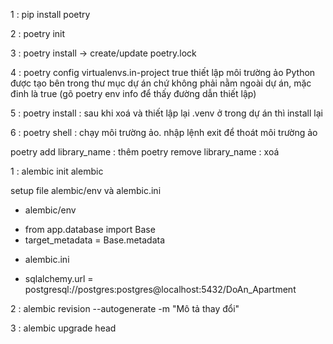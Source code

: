 1 : pip install poetry

2 : poetry init

3 : poetry install -> create/update poetry.lock

4 : poetry config virtualenvs.in-project true
    thiết lập môi trường ảo Python được tạo bên trong thư mục dự án 
     chứ không phải nằm ngoài dự án, mặc đinh là true (gõ poetry env info để thấy đường dẫn thiết lập)
	
5 : poetry install : sau khi xoá và thiết lập lại .venv ở trong dự án thì install lại

6 : poetry shell : chạy môi trường ảo. nhập lệnh exit để thoát môi trường ảo

poetry add library_name : thêm
poetry remove library_name : xoá




<!-- setup alembic  -->

1 : alembic init alembic

setup file alembic/env và alembic.ini
 - alembic/env
  + from app.database import Base
  + target_metadata = Base.metadata
 - alembic.ini
  + sqlalchemy.url = postgresql://postgres:postgres@localhost:5432/DoAn_Apartment

<!-- tạo phiên bản mới khi chỉnh sửa table -->
2 : alembic revision --autogenerate -m "Mô tả thay đổi"

<!-- áp dụng phiên bản mới -->
3 : alembic upgrade head 


<!-- https://app.diagrams.net/#G1LL5jAam8OHK5vP2QU8H8xnODZpZtI_nP -->
<!-- https://github.com/Sanjeev-Thiyagarajan/fastapi-course/blob/main/app/routers/post.py -->
<!-- https://github.com/jmoussa/chat-app-be/blob/develop/app.py -->
